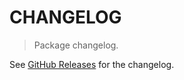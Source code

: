 # CHANGELOG

> Package changelog.

See [GitHub Releases](https://github.com/stdlib-js/stats-incr-mmaxabs/releases) for the changelog.